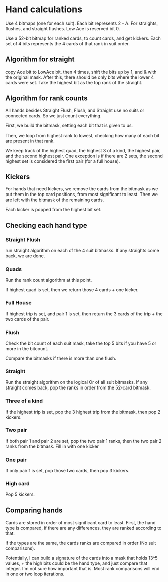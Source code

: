 # Hand calculations

Use 4 bitmaps (one for each suit). Each bit represents 2 - A. For straights, flushes, and straight flushes. Low Ace is reserved bit 0.

Use a 52-bit bitmap for ranked cards, to count cards, and get kickers. Each set of 4 bits represents the 4 cards of that rank in suit order.

## Algorithm for straight

copy Ace bit to LowAce bit.
then 4 times, shift the bits up by 1, and & with the original mask. After this,
there should be only bits where the lower 4 cards were set. Take the highest
bit as the top rank of the straight.

## Algorithm for rank counts

All hands besides Straight Flush, Flush, and Straight use no suits or connected
cards. So we just count everything.

First, we build the bitmask, setting each bit that is given to us.

Then, we loop from highest rank to lowest, checking how many of each bit are
present in that rank.

We keep track of the highest quad, the highest 3 of a kind, the highest pair, and the second highest pair. One exception is if there are 2 sets, the second highest set is considered the first pair (for a full house).

## Kickers

For hands that need kickers, we remove the cards from the bitmask as we put them in the top card positions, from most significant to least. Then we are left with the bitmask of the remaining cards.

Each kicker is popped from the highest bit set.

## Checking each hand type

### Straight Flush

run straight algorithm on each of the 4 suit bitmasks. If any straights come back, we are done.

### Quads

Run the rank count algorithm at this point.

If highest quad is set, then we return those 4 cards + one kicker.

### Full House

If highest trip is set, and pair 1 is set, then return the 3 cards of the trip + the two cards of the pair.

### Flush

Check the bit count of each suit mask, take the top 5 bits if you have 5 or more in
the bitcount.

Compare the bitmasks if there is more than one flush.

### Straight

Run the straight algorithm on the logical Or of all suit bitmasks. If any straight comes back, pop the ranks in order from the 52-card bitmask.

### Three of a kind

If the highest trip is set, pop the 3 highest trip from the bitmask, then pop 2 kickers.

### Two pair

If both pair 1 and pair 2 are set, pop the two pair 1 ranks, then the two pair 2 ranks from the bitmask. Fill in with one kicker

### One pair

If only pair 1 is set, pop those two cards, then pop 3 kickers.

### High card

Pop 5 kickers.

## Comparing hands

Cards are stored in order of most significant card to least. First, the hand
type is compared, if there are any differences, they are ranked according to
that.

If the types are the same, the cards ranks are compared in order (No suit comparisons).

Potentially, I can build a signature of the cards into a mask that holds 13^5
values, + the high bits could be the hand type, and just compare that integer.
I'm not sure how important that is. Most rank comparisons will end in one or
two loop iterations.
